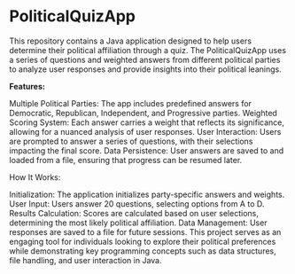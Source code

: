 # PoliticalQuizApp
This repository contains a Java application designed to help users determine their political affiliation through a quiz. The PoliticalQuizApp uses a series of questions and weighted answers from different political parties to analyze user responses and provide insights into their political leanings.

<b>Features:</b>

Multiple Political Parties: The app includes predefined answers for Democratic, Republican, Independent, and Progressive parties.
Weighted Scoring System: Each answer carries a weight that reflects its significance, allowing for a nuanced analysis of user responses.
User Interaction: Users are prompted to answer a series of questions, with their selections impacting the final score.
Data Persistence: User answers are saved to and loaded from a file, ensuring that progress can be resumed later.

How It Works:

Initialization: The application initializes party-specific answers and weights.
User Input: Users answer 20 questions, selecting options from A to D.
Results Calculation: Scores are calculated based on user selections, determining the most likely political affiliation.
Data Management: User responses are saved to a file for future sessions.
This project serves as an engaging tool for individuals looking to explore their political preferences while demonstrating key programming concepts such as data structures, file handling, and user interaction in Java.
